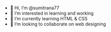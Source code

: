 - 👋 Hi, I’m @sumitrana77
- 👀 I’m interested in learning and working
- 🌱 I’m currently learning HTML & CSS
- 💞️ I’m looking to collaborate on web designing

<!---
sumitrana77/sumitrana77 is a ✨ special ✨ repository because its `README.md` (this file) appears on your GitHub profile.
You can click the Preview link to take a look at your changes.
--->
